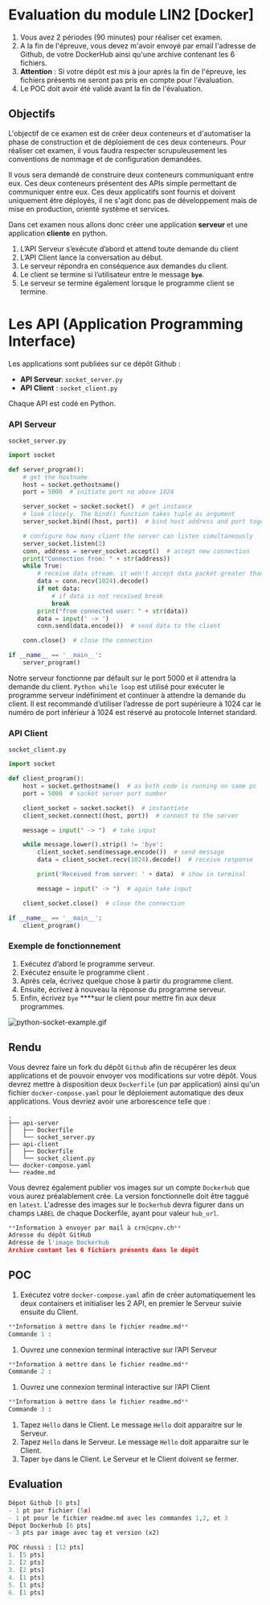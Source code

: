# Evaluation du module LIN2 [Docker]

1. Vous avez 2 périodes (90 minutes) pour réaliser cet examen.
2. A la fin de l'épreuve, vous devez m'avoir envoyé par email l'adresse de Github, de votre DockerHub ainsi qu'une archive contenant les 6 fichiers.
3. **Attention** : Si votre dépôt est mis à jour après la fin de l'épreuve, les fichiers présents ne seront pas pris en compte pour l'évaluation.
4. Le POC doit avoir été validé avant la fin de l'évaluation.

## Objectifs

L'objectif de ce examen est de créer deux conteneurs et d'automatiser la phase de construction et de déploiement de ces deux conteneurs. Pour réaliser cet examen, il vous faudra respecter scrupuleusement les conventions de nommage et de configuration demandées.

Il vous sera demandé de construire deux conteneurs communiquant entre eux. Ces deux conteneurs présentent des APIs simple permettant de communiquer entre eux. Ces deux applicatifs sont fournis et doivent uniquement être déployés, il ne s'agit donc pas de développement mais de mise en production, orienté système et services.

Dans cet examen nous allons donc créer une application **serveur** et une application **cliente** en python.

1. L’API Serveur s’exécute d’abord et attend toute demande du client
2. L’API Client lance la conversation au début.
3. Le serveur répondra en conséquence aux demandes du client.
4. Le client se termine si l’utilisateur entre le message **`bye`**. 
5. Le serveur se termine également lorsque le programme client se termine.

# Les API (Application Programming Interface)

Les applications sont publiées sur ce dépôt Github :

- **API Serveur**: `socket_server.py`
- **API Client** : `socket_client.py`

Chaque API est codé en Python. 

### **API Serveur**

`socket_server.py`

```python
import socket

def server_program():
    # get the hostname
    host = socket.gethostname()
    port = 5000  # initiate port no above 1024

    server_socket = socket.socket()  # get instance
    # look closely. The bind() function takes tuple as argument
    server_socket.bind((host, port))  # bind host address and port together

    # configure how many client the server can listen simultaneously
    server_socket.listen(2)
    conn, address = server_socket.accept()  # accept new connection
    print("Connection from: " + str(address))
    while True:
        # receive data stream. it won't accept data packet greater than 1024 bytes
        data = conn.recv(1024).decode()
        if not data:
            # if data is not received break
            break
        print("from connected user: " + str(data))
        data = input(' -> ')
        conn.send(data.encode())  # send data to the client

    conn.close()  # close the connection

if __name__ == '__main__':
    server_program()
```

Notre serveur fonctionne par défault sur le port 5000 et il attendra la demande du client. `Python while loop` est utilisé pour exécuter le programme serveur indéfiniment et continuer à attendre la demande du client. Il est recommandé d’utiliser l’adresse de port supérieure à 1024 car le numéro de port inférieur à 1024 est réservé au protocole Internet standard.

### API Client

`socket_client.py`

```python
import socket

def client_program():
    host = socket.gethostname()  # as both code is running on same pc
    port = 5000  # socket server port number

    client_socket = socket.socket()  # instantiate
    client_socket.connect((host, port))  # connect to the server

    message = input(" -> ")  # take input

    while message.lower().strip() != 'bye':
        client_socket.send(message.encode())  # send message
        data = client_socket.recv(1024).decode()  # receive response

        print('Received from server: ' + data)  # show in terminal

        message = input(" -> ")  # again take input

    client_socket.close()  # close the connection

if __name__ == '__main__':
    client_program()
```

### Exemple de fonctionnement

1. Exécutez d’abord le programme serveur. 
2. Exécutez ensuite le programme client . 
3. Après cela, écrivez quelque chose à partir du programme client. 
4. Ensuite, écrivez à nouveau la réponse du programme serveur. 
5. Enfin, écrivez `bye` ****sur le client pour mettre fin aux deux programmes. 

![python-socket-example.gif](Evaluation%20du%20module%20LIN2%20%5BDocker%5D%20da6e7e686a6e44a2a425e36dae3181e0/python-socket-example.gif)

## Rendu

Vous devrez faire un fork du dépôt `Github` afin de récupérer les deux applications et de pouvoir envoyer vos modifications sur votre dépôt. Vous devrez mettre à disposition deux `Dockerfile` (un par application) ainsi qu'un fichier `docker-compose.yaml` pour le déploiement automatique des deux applications. Vous devriez avoir une arborescence telle que :

```
.
├── api-server
│   ├── Dockerfile
│   └── socket_server.py
├── api-client
│   ├── Dockerfile
│   └── socket_client.py
└── docker-compose.yaml
└── readme.md
```

Vous devrez également publier vos images sur un compte `Dockerhub` que vous aurez préalablement crée. La version fonctionnelle doit être taggué en `latest`. L'adresse des images sur le `Dockerhub` devra figurer dans un champs `LABEL` de chaque Dockerfile, ayant pour valeur `hub_url`.

```python
**Information à envoyer par mail à crn@cpnv.ch**
Adresse du dépôt GitHub
Adresse de l'image Dockerhub
Archive contant les 6 fichiers présents dans le dépôt
```

## **POC**

1. Exécutez votre `docker-compose.yaml` afin de créer automatiquement les deux containers et initialiser les 2 API, en premier le Serveur suivie ensuite du Client.

```python
**Information à mettre dans le fichier readme.md**
Commande 1 :
```

1. Ouvrez une connexion terminal interactive sur l’API Serveur

```python
**Information à mettre dans le fichier readme.md**
Commande 2 :
```

1. Ouvrez une connexion terminal interactive sur l’API Client

```python
**Information à mettre dans le fichier readme.md**
Commande 3 :
```

1. Tapez `Hello` dans le Client. Le message `Hello` doit apparaitre sur le Serveur.
2. Tapez `Hello` dans le Serveur. Le message `Hello` doit apparaitre sur le Client.
3. Taper `bye` dans le Client. Le Serveur et le Client doivent se fermer.

## Evaluation

```python
Dépot Github [6 pts]
- 1 pt par fichier (5x)
- 1 pt pour le fichier readme.md avec les commandes 1,2, et 3
Dépot Dockerhub [6 pts]
- 3 pts par image avec tag et version (x2)

POC réussi : [12 pts]
1. [5 pts]
2. [2 pts]
3. [2 pts]
4. [1 pts]
5. [1 pts]
6. [1 pts]
```
